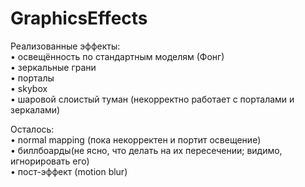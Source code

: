 # GraphicsEffects  
Реализованные эффекты:  
• освещённость по стандартным моделям (Фонг)  
• зеркальные грани  
• порталы  
• skybox  
• шаровой слоистый туман (некорректно работает с порталами и зеркалами)  

Осталось:  
• normal mapping (пока некорректен и портит освещение)  
• биллбоарды(не ясно, что делать на их пересечении; видимо, игнорировать его)  
• пост-эффект (motion blur)  
